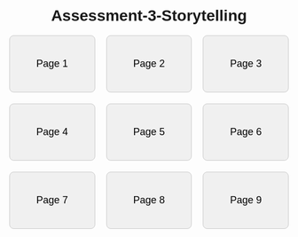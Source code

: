 <!-- index.html -->
<!DOCTYPE html>
<html lang="en">
<head>
    <meta charset="UTF-8">
    <meta name="viewport" content="width=device-width, initial-scale=1.0">
    <title>Assessment-3-Storytelling</title>
    <style>
        body { font-family: Arial, sans-serif; padding: 20px; text-align: center; }
        .grid-container {
            display: grid;
            grid-template-columns: repeat(3, 1fr);
            gap: 20px;
            max-width: 600px;
            margin: 0 auto;
        }
        .grid-item {
            padding: 40px;
            background-color: #f0f0f0;
            border: 1px solid #ccc;
            border-radius: 8px;
            text-decoration: none;
            color: black;
            font-size: 18px;
            transition: background-color 0.3s;
        }
        .grid-item:hover {
            background-color: #d0e8ff;
        }
    </style>
</head>
<body>
    <h1>Assessment-3-Storytelling</h1>
    <div class="grid-container">
        <a class="grid-item" href="page1.html">Page 1</a>
        <a class="grid-item" href="page2.html">Page 2</a>
        <a class="grid-item" href="page3.html">Page 3</a>
        <a class="grid-item" href="page4.html">Page 4</a>
        <a class="grid-item" href="page5.html">Page 5</a>
        <a class="grid-item" href="page6.html">Page 6</a>
        <a class="grid-item" href="page7.html">Page 7</a>
        <a class="grid-item" href="page8.html">Page 8</a>
        <a class="grid-item" href="page9.html">Page 9</a>
    </div>
</body>
</html>

</html>

<!-- You can still use the same page1.html to page9.html files as before, or modify them similarly to have grids or buttons. -->
